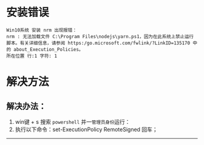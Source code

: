 # 安装错误
```
Win10系统 安装 nrm 出现报错：
nrm : 无法加载文件 C:\Program Files\nodejs\yarn.ps1，因为在此系统上禁止运行脚本。有关详细信息，请参阅 https:/go.microsoft.com/fwlink/?LinkID=135170 中的 about_Execution_Policies。
所在位置 行:1 字符: 1
```
# 解决方法

## 解决办法：

1. win键 + s 搜索 `powershell` 并一`管理员身份`运行：
2. 执行以下命令：set-ExecutionPolicy RemoteSigned 回车；

---